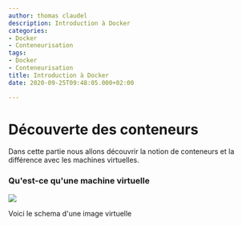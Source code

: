```yaml
---
author: thomas claudel
description: Introduction à Docker
categories:
- Docker
- Conteneurisation
tags:
- Docker
- Conteneurisation
title: Introduction à Docker
date: 2020-09-25T09:48:05.000+02:00

---
```

# Découverte des conteneurs

Dans cette partie nous allons découvrir la notion de conteneurs et la différence avec les machines virtuelles.

### Qu'est-ce qu'une machine virtuelle

![](/img/vm.png)

Voici le schema d'une image virtuelle